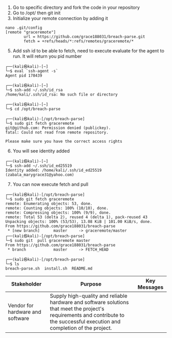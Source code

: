 1. Go to specific directory and fork the code in your repository
2. Go to /opt/<specific folder> then git init
3. Initialize your remote connection by adding it
```
nano .git/config
[remote "graceremote"]
        url = https://github.com/grace188031/breach-parse.git
        fetch = +refs/heads/*:refs/remotes/graceremote/*
```
5. Add ssh id to be able to fetch, need to execute evaluate for the agent to run. It will return you pid number

```
┌──(kali㉿kali)-[~]
└─$ eval `ssh-agent -s`
Agent pid 178439

┌──(kali㉿kali)-[~]
└─$ ssh-add ~/.ssh/id_rsa
/home/kali/.ssh/id_rsa: No such file or directory

┌──(kali㉿kali)-[~]
└─$ cd /opt/breach-parse

┌──(kali㉿kali)-[/opt/breach-parse]
└─$ sudo git fetch graceremote
git@github.com: Permission denied (publickey).
fatal: Could not read from remote repository.

Please make sure you have the correct access rights
```
6. You will see identity added
```
┌──(kali㉿kali)-[~]
└─$ ssh-add ~/.ssh/id_ed25519
Identity added: /home/kali/.ssh/id_ed25519 (zabala_marygrace31@yahoo.com)
```
7. You can now execute fetch and pull

```
┌──(kali㉿kali)-[/opt/breach-parse]
└─$ sudo git fetch graceremote
remote: Enumerating objects: 53, done.
remote: Counting objects: 100% (10/10), done.
remote: Compressing objects: 100% (9/9), done.
remote: Total 53 (delta 2), reused 4 (delta 1), pack-reused 43
Unpacking objects: 100% (53/53), 13.08 KiB | 101.00 KiB/s, done.
From https://github.com/grace188031/breach-parse
 * [new branch]      master     -> graceremote/master
┌──(kali㉿kali)-[/opt/breach-parse]
└─$ sudo git  pull graceremote master
From https://github.com/grace188031/breach-parse
 * branch            master     -> FETCH_HEAD

┌──(kali㉿kali)-[/opt/breach-parse]
└─$ ls
breach-parse.sh  install.sh  README.md

```

|  Stakeholder   |  Purpose   | Key Messages
| --- | --- |---|
|Vendor for hardware and software|Supply high-quality and reliable hardware and software solutions that meet the project's requirements and contribute to the successful execution and completion of the project.  | |
